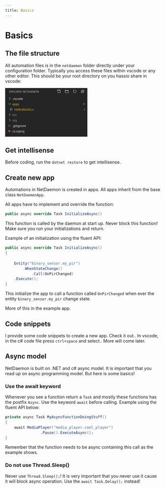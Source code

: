 ```yaml
---
title: Basics
---
```

# Basics

## The file structure

All automation files is in the `netdaemon` folder directly under your configuration folder. Typically you access these files within vscode or any other editor. This should be your root directory on you hassio share in vscode:

![](img/rootdir.png)

## Get intellisense

Before coding, run the `dotnet restore` to get intellisense.

## Create new app

Automations in NetDaemon is created in apps. All apps inherit from the base class `NetDaemonApp`.

All apps have to implement and override the function:

```c#
public async override Task InitializeAsync()
```

This function is called by the daemon at start up. Never block this function! Make sure you run your initializations and return.

Example of an initialization using the fluent API:

```c#
public async override Task InitializeAsync()
{

    Entity("binary_sensor.my_pir")
        .WhenStateChange()
            .Call(OnPirChanged)
    .Execute();
}

```

This initialize the app to call a function called `OnPirChanged` when ever the entity `binary_sensor.my_pir` change state.

More of this in the example app.

## Code snippets

I provide some code snippets to create a new app. Check it out.. In vscode, in the c# code file press `ctrl+space` and select.. More will come later.

## Async model

NetDaemon is built on .NET and c# async model. It is important that you read up on async programming model. But here is some basics!

### Use the await keyword
Whenever you see a function return a `Task` and mostly these functions has the postfix `Async`. Use the keyword `await` before calling. Example using the fluent API below:

```c#
private async Task MyAsyncFunctionDoingStuff()
{
    await MediaPlayer("media_player.cool_player")
                .Pause().ExecuteAsync();
}
```

Remember that the function needs to be async containing this call as the example shows.

### Do not use Thread.Sleep()

Never use `Thread.Sleep();`! It is very important that you never use it cause it will block async operation. Use the `await Task.Delay();` instead!

